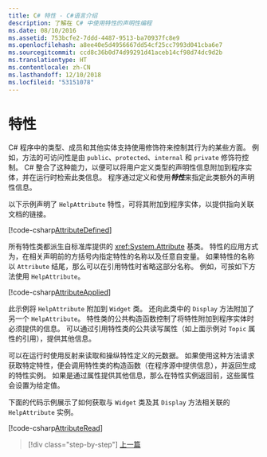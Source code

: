 ```yaml
---
title: C# 特性 - C#语言介绍
description: 了解在 C# 中使用特性的声明性编程
ms.date: 08/10/2016
ms.assetid: 753bcfe2-7ddd-4487-9513-ba70937fc8e9
ms.openlocfilehash: a8ee40e5d4956667dd54cf25cc7993d041cba6e7
ms.sourcegitcommit: ccd8c36b0d74d99291d41aceb14cf98d74dc9d2b
ms.translationtype: HT
ms.contentlocale: zh-CN
ms.lasthandoff: 12/10/2018
ms.locfileid: "53151078"
---
```

# <a name="attributes"></a>特性

C# 程序中的类型、成员和其他实体支持使用修饰符来控制其行为的某些方面。 例如，方法的可访问性是由 `public`、`protected`、`internal` 和 `private` 修饰符控制。 C# 整合了这种能力，以便可以将用户定义类型的声明性信息附加到程序实体，并在运行时检索此类信息。 程序通过定义和使用***特性***来指定此类额外的声明性信息。

以下示例声明了 `HelpAttribute` 特性，可将其附加到程序实体，以提供指向关联文档的链接。

[!code-csharp[AttributeDefined](../../../samples/snippets/csharp/tour/attributes/Program.cs#L3-L20)]

所有特性类都派生自标准库提供的 <xref:System.Attribute> 基类。 特性的应用方式为，在相关声明前的方括号内指定特性的名称以及任意自变量。 如果特性的名称以 `Attribute` 结尾，那么可以在引用特性时省略这部分名称。 例如，可按如下方法使用 `HelpAttribute`。

[!code-csharp[AttributeApplied](../../../samples/snippets/csharp/tour/attributes/Program.cs#L22-L28)]

此示例将 `HelpAttribute` 附加到 `Widget` 类。 还向此类中的 `Display` 方法附加了另一个 `HelpAttribute`。 特性类的公共构造函数控制了将特性附加到程序实体时必须提供的信息。 可以通过引用特性类的公共读写属性（如上面示例对 `Topic` 属性的引用），提供其他信息。

可以在运行时使用反射来读取和操纵特性定义的元数据。 如果使用这种方法请求获取特定特性，便会调用特性类的构造函数（在程序源中提供信息），并返回生成的特性实例。 如果是通过属性提供其他信息，那么在特性实例返回前，这些属性会设置为给定值。

下面的代码示例展示了如何获取与 `Widget` 类及其 `Display` 方法相关联的 `HelpAttribute` 实例。

[!code-csharp[AttributeRead](../../../samples/snippets/csharp/tour/attributes/Program.cs#ReadAttributes)]

>[!div class="step-by-step"]
>[上一篇](delegates.md)